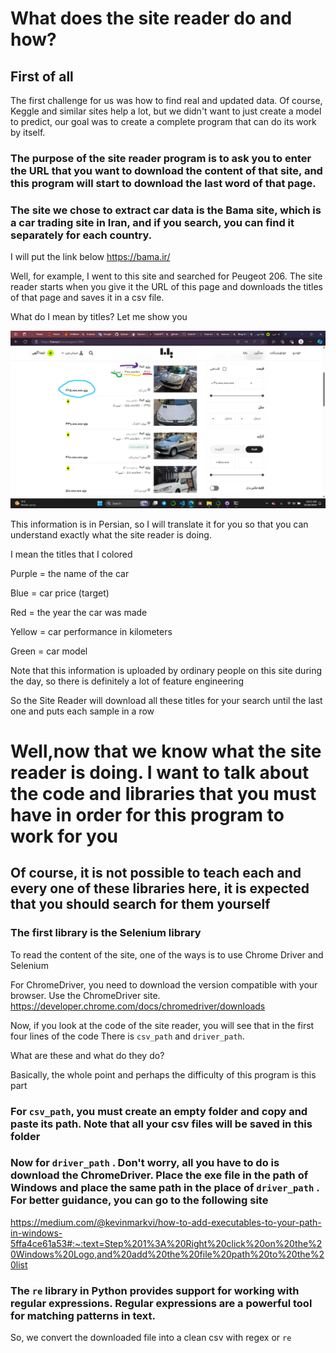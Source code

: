 # What does the site reader do and how?

## First of all

The first challenge for us was how to find real and updated data.
Of course, Keggle and similar sites help a lot, but we didn't want to just create a model to predict,
our goal was to create a complete program that can do its work by itself.

### The purpose of the site reader program is to ask you to enter the URL that you want to download the content of that site, and this program will start to download the last word of that page.
### The site we chose to extract car data is the Bama site, which is a car trading site in Iran, and if you search, you can find it separately for each country.
I will put the link below
https://bama.ir/

Well, for example, I went to this site and searched for Peugeot 206. The site reader starts when you give it the URL of this page and downloads the titles of that page and saves it in a csv file.

What do I mean by titles? Let me show you

![](Screenshot%20(1).png)

This information is in Persian, so I will translate it for you so that you can understand exactly what the site reader is doing.

I mean the titles that I colored

Purple = the name of the car

Blue = car price (target)

Red = the year the car was made

Yellow = car performance in kilometers

Green = car model

Note that this information is uploaded by ordinary people on this site during the day, so there is definitely a lot of feature engineering

So the Site Reader will download all these titles for your search until the last one
and puts each sample in a row

# Well,now that we know what the site reader is doing. I want to talk about the code and libraries that you must have in order for this program to work for you

## Of course, it is not possible to teach each and every one of these libraries here, it is expected that you should search for them yourself

### The first library is the Selenium library
To read the content of the site, one of the ways is to use Chrome Driver and Selenium

For ChromeDriver, you need to download the version compatible with your browser. Use the ChromeDriver site.
https://developer.chrome.com/docs/chromedriver/downloads

Now, if you look at the code of the site reader, you will see that in the first four lines of the code
There is `csv_path` and `driver_path`. 

What are these and what do they do? 

Basically, the whole point and perhaps the difficulty of this program is this part

### For `csv_path`, you must create an empty folder and copy and paste its path. Note that all your csv files will be saved in this folder

### Now for `driver_path` . Don't worry, all you have to do is download the ChromeDriver. Place the exe file in the path of Windows and place the same path in the place of `driver_path` . For better guidance, you can go to the following site

https://medium.com/@kevinmarkvi/how-to-add-executables-to-your-path-in-windows-5ffa4ce61a53#:~:text=Step%201%3A%20Right%20click%20on%20the%20Windows%20Logo,and%20add%20the%20file%20path%20to%20the%20list

### The `re` library in Python provides support for working with regular expressions. Regular expressions are a powerful tool for matching patterns in text.
So, we convert the downloaded file into a clean csv with regex or `re`


